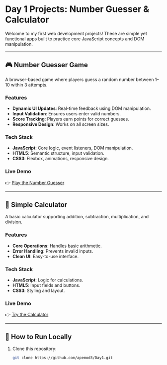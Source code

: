 # Day 1 Projects: Number Guesser & Calculator  

Welcome to my first web development projects! These are simple yet functional apps built to practice core JavaScript concepts and DOM manipulation.  

---

## 🎮 Number Guesser Game  
A browser-based game where players guess a random number between 1–10 within 3 attempts.  

### Features  
- **Dynamic UI Updates**: Real-time feedback using DOM manipulation.  
- **Input Validation**: Ensures users enter valid numbers.  
- **Score Tracking**: Players earn points for correct guesses.  
- **Responsive Design**: Works on all screen sizes.  

### Tech Stack  
- **JavaScript**: Core logic, event listeners, DOM manipulation.  
- **HTML5**: Semantic structure, input validation.  
- **CSS3**: Flexbox, animations, responsive design.  

### Live Demo  
👉 [Play the Number Guesser](https://apemod3.github.io/Day1/number-guesser.html)  

---

## 🧮 Simple Calculator  
A basic calculator supporting addition, subtraction, multiplication, and division.  

### Features  
- **Core Operations**: Handles basic arithmetic.  
- **Error Handling**: Prevents invalid inputs.  
- **Clean UI**: Easy-to-use interface.  

### Tech Stack  
- **JavaScript**: Logic for calculations.  
- **HTML5**: Input fields and buttons.  
- **CSS3**: Styling and layout.  

### Live Demo  
👉 [Try the Calculator](https://apemod3.github.io/Day1/calculator.html)  

---

## 🚀 How to Run Locally  
1. Clone this repository:  
   ```bash  
   git clone https://github.com/apemod3/Day1.git  
